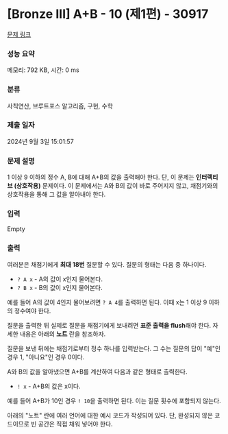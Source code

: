 # [Bronze III] A+B - 10 (제1편) - 30917 

[문제 링크](https://www.acmicpc.net/problem/30917) 

### 성능 요약

메모리: 792 KB, 시간: 0 ms

### 분류

사칙연산, 브루트포스 알고리즘, 구현, 수학

### 제출 일자

2024년 9월 3일 15:01:57

### 문제 설명

<p>1 이상 9 이하의 정수 A, B에 대해 A+B의 값을 출력해야 한다. 단, 이 문제는 <strong>인터랙티브 (상호작용)</strong> 문제이다. 이 문제에서는 A와 B의 값이 바로 주어지지 않고, 채점기와의 상호작용을 통해 그 값을 알아내야 한다.</p>

### 입력 

 Empty

### 출력 

 <p>여러분은 채점기에게 <strong>최대 18번</strong> 질문할 수 있다. 질문의 형태는 다음 중 하나이다.</p>

<ul>
	<li><code>? A x</code> - A의 값이 x인지 물어본다.</li>
	<li><code>? B x</code> - B의 값이 x인지 물어본다.</li>
</ul>

<p>예를 들어 A의 값이 4인지 물어보려면 <code>? A 4</code>를 출력하면 된다. 이때 x는 1 이상 9 이하의 정수여야 한다.</p>

<p>질문을 출력한 뒤 실제로 질문을 채점기에게 보내려면 <strong>표준 출력을 flush</strong>해야 한다. 자세한 내용은 아래의 <strong>노트</strong> 란을 참조하자.</p>

<p>질문을 보낸 뒤에는 채점기로부터 정수 하나를 입력받는다. 그 수는 질문의 답이 "예"인 경우 1, "아니요"인 경우 0이다.</p>

<p>A와 B의 값을 알아냈으면 A+B를 계산하여 다음과 같은 형태로 출력한다.</p>

<ul>
	<li><code>! x</code> - A+B의 값은 x이다.</li>
</ul>

<p>예를 들어 A+B가 10인 경우 <code>! 10</code>을 출력하면 된다. 이는 질문 횟수에 포함되지 않는다.</p>

<p>아래의 "노트" 란에 여러 언어에 대한 예시 코드가 작성되어 있다. 단, 완성되지 않은 코드이므로 빈 공간은 직접 채워 넣어야 한다.</p>

